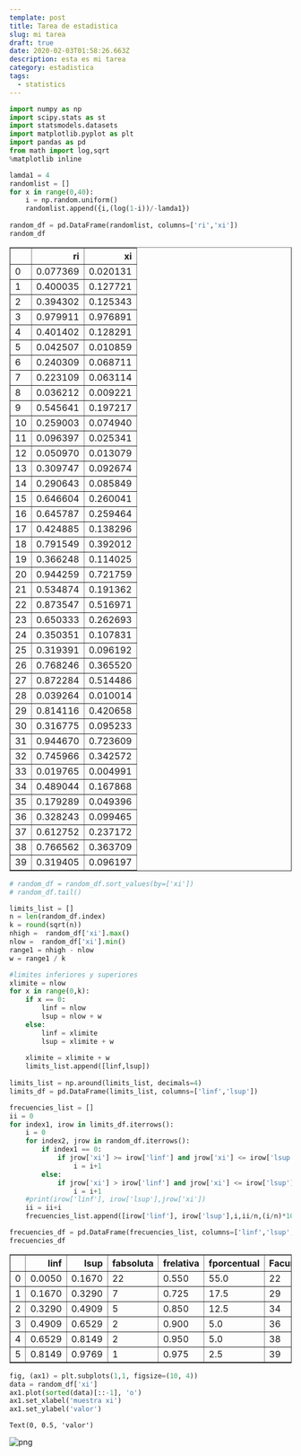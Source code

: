 ```yaml
---
template: post
title: Tarea de estadistica
slug: mi tarea
draft: true
date: 2020-02-03T01:58:26.663Z
description: esta es mi tarea
category: estadistica
tags:
  - statistics
---
```

```python
import numpy as np
import scipy.stats as st
import statsmodels.datasets
import matplotlib.pyplot as plt
import pandas as pd
from math import log,sqrt
%matplotlib inline

lamda1 = 4
randomlist = []
for x in range(0,40):
    i = np.random.uniform()
    randomlist.append({i,(log(1-i))/-lamda1})
        
random_df = pd.DataFrame(randomlist, columns=['ri','xi']) 
random_df
```




<div>
<style scoped>
    .dataframe tbody tr th:only-of-type {
        vertical-align: middle;
    }

    .dataframe tbody tr th {
        vertical-align: top;
    }

    .dataframe thead th {
        text-align: right;
    }
</style>
<table border="1" class="dataframe">
  <thead>
    <tr style="text-align: right;">
      <th></th>
      <th>ri</th>
      <th>xi</th>
    </tr>
  </thead>
  <tbody>
    <tr>
      <td>0</td>
      <td>0.077369</td>
      <td>0.020131</td>
    </tr>
    <tr>
      <td>1</td>
      <td>0.400035</td>
      <td>0.127721</td>
    </tr>
    <tr>
      <td>2</td>
      <td>0.394302</td>
      <td>0.125343</td>
    </tr>
    <tr>
      <td>3</td>
      <td>0.979911</td>
      <td>0.976891</td>
    </tr>
    <tr>
      <td>4</td>
      <td>0.401402</td>
      <td>0.128291</td>
    </tr>
    <tr>
      <td>5</td>
      <td>0.042507</td>
      <td>0.010859</td>
    </tr>
    <tr>
      <td>6</td>
      <td>0.240309</td>
      <td>0.068711</td>
    </tr>
    <tr>
      <td>7</td>
      <td>0.223109</td>
      <td>0.063114</td>
    </tr>
    <tr>
      <td>8</td>
      <td>0.036212</td>
      <td>0.009221</td>
    </tr>
    <tr>
      <td>9</td>
      <td>0.545641</td>
      <td>0.197217</td>
    </tr>
    <tr>
      <td>10</td>
      <td>0.259003</td>
      <td>0.074940</td>
    </tr>
    <tr>
      <td>11</td>
      <td>0.096397</td>
      <td>0.025341</td>
    </tr>
    <tr>
      <td>12</td>
      <td>0.050970</td>
      <td>0.013079</td>
    </tr>
    <tr>
      <td>13</td>
      <td>0.309747</td>
      <td>0.092674</td>
    </tr>
    <tr>
      <td>14</td>
      <td>0.290643</td>
      <td>0.085849</td>
    </tr>
    <tr>
      <td>15</td>
      <td>0.646604</td>
      <td>0.260041</td>
    </tr>
    <tr>
      <td>16</td>
      <td>0.645787</td>
      <td>0.259464</td>
    </tr>
    <tr>
      <td>17</td>
      <td>0.424885</td>
      <td>0.138296</td>
    </tr>
    <tr>
      <td>18</td>
      <td>0.791549</td>
      <td>0.392012</td>
    </tr>
    <tr>
      <td>19</td>
      <td>0.366248</td>
      <td>0.114025</td>
    </tr>
    <tr>
      <td>20</td>
      <td>0.944259</td>
      <td>0.721759</td>
    </tr>
    <tr>
      <td>21</td>
      <td>0.534874</td>
      <td>0.191362</td>
    </tr>
    <tr>
      <td>22</td>
      <td>0.873547</td>
      <td>0.516971</td>
    </tr>
    <tr>
      <td>23</td>
      <td>0.650333</td>
      <td>0.262693</td>
    </tr>
    <tr>
      <td>24</td>
      <td>0.350351</td>
      <td>0.107831</td>
    </tr>
    <tr>
      <td>25</td>
      <td>0.319391</td>
      <td>0.096192</td>
    </tr>
    <tr>
      <td>26</td>
      <td>0.768246</td>
      <td>0.365520</td>
    </tr>
    <tr>
      <td>27</td>
      <td>0.872284</td>
      <td>0.514486</td>
    </tr>
    <tr>
      <td>28</td>
      <td>0.039264</td>
      <td>0.010014</td>
    </tr>
    <tr>
      <td>29</td>
      <td>0.814116</td>
      <td>0.420658</td>
    </tr>
    <tr>
      <td>30</td>
      <td>0.316775</td>
      <td>0.095233</td>
    </tr>
    <tr>
      <td>31</td>
      <td>0.944670</td>
      <td>0.723609</td>
    </tr>
    <tr>
      <td>32</td>
      <td>0.745966</td>
      <td>0.342572</td>
    </tr>
    <tr>
      <td>33</td>
      <td>0.019765</td>
      <td>0.004991</td>
    </tr>
    <tr>
      <td>34</td>
      <td>0.489044</td>
      <td>0.167868</td>
    </tr>
    <tr>
      <td>35</td>
      <td>0.179289</td>
      <td>0.049396</td>
    </tr>
    <tr>
      <td>36</td>
      <td>0.328243</td>
      <td>0.099465</td>
    </tr>
    <tr>
      <td>37</td>
      <td>0.612752</td>
      <td>0.237172</td>
    </tr>
    <tr>
      <td>38</td>
      <td>0.766562</td>
      <td>0.363709</td>
    </tr>
    <tr>
      <td>39</td>
      <td>0.319405</td>
      <td>0.096197</td>
    </tr>
  </tbody>
</table>
</div>




```python
# random_df = random_df.sort_values(by=['xi'])
# random_df.tail()
```


```python
limits_list = []
n = len(random_df.index)
k = round(sqrt(n))
nhigh =  random_df['xi'].max()
nlow =  random_df['xi'].min()
range1 = nhigh - nlow
w = range1 / k

#limites inferiores y superiores
xlimite = nlow
for x in range(0,k):
    if x == 0:
        linf = nlow
        lsup = nlow + w
    else:
        linf = xlimite
        lsup = xlimite + w
    
    xlimite = xlimite + w
    limits_list.append([linf,lsup])
    
limits_list = np.around(limits_list, decimals=4)
limits_df = pd.DataFrame(limits_list, columns=['linf','lsup']) 
```


```python
frecuencies_list = []
ii = 0
for index1, irow in limits_df.iterrows():
    i = 0
    for index2, jrow in random_df.iterrows():
        if index1 == 0:
            if jrow['xi'] >= irow['linf'] and jrow['xi'] <= irow['lsup'] :
                i = i+1
        else:
            if jrow['xi'] > irow['linf'] and jrow['xi'] <= irow['lsup'] :
                i = i+1      
    #print(irow['linf'], irow['lsup'],jrow['xi'])
    ii = ii+i
    frecuencies_list.append([irow['linf'], irow['lsup'],i,ii/n,(i/n)*100,ii,(ii/n)*100])

frecuencies_df = pd.DataFrame(frecuencies_list, columns=['linf','lsup','fabsoluta','frelativa','fporcentual','Facumulada','Facmporcentual'])
frecuencies_df
```




<div>
<style scoped>
    .dataframe tbody tr th:only-of-type {
        vertical-align: middle;
    }

    .dataframe tbody tr th {
        vertical-align: top;
    }

    .dataframe thead th {
        text-align: right;
    }
</style>
<table border="1" class="dataframe">
  <thead>
    <tr style="text-align: right;">
      <th></th>
      <th>linf</th>
      <th>lsup</th>
      <th>fabsoluta</th>
      <th>frelativa</th>
      <th>fporcentual</th>
      <th>Facumulada</th>
      <th>Facmporcentual</th>
    </tr>
  </thead>
  <tbody>
    <tr>
      <td>0</td>
      <td>0.0050</td>
      <td>0.1670</td>
      <td>22</td>
      <td>0.550</td>
      <td>55.0</td>
      <td>22</td>
      <td>55.0</td>
    </tr>
    <tr>
      <td>1</td>
      <td>0.1670</td>
      <td>0.3290</td>
      <td>7</td>
      <td>0.725</td>
      <td>17.5</td>
      <td>29</td>
      <td>72.5</td>
    </tr>
    <tr>
      <td>2</td>
      <td>0.3290</td>
      <td>0.4909</td>
      <td>5</td>
      <td>0.850</td>
      <td>12.5</td>
      <td>34</td>
      <td>85.0</td>
    </tr>
    <tr>
      <td>3</td>
      <td>0.4909</td>
      <td>0.6529</td>
      <td>2</td>
      <td>0.900</td>
      <td>5.0</td>
      <td>36</td>
      <td>90.0</td>
    </tr>
    <tr>
      <td>4</td>
      <td>0.6529</td>
      <td>0.8149</td>
      <td>2</td>
      <td>0.950</td>
      <td>5.0</td>
      <td>38</td>
      <td>95.0</td>
    </tr>
    <tr>
      <td>5</td>
      <td>0.8149</td>
      <td>0.9769</td>
      <td>1</td>
      <td>0.975</td>
      <td>2.5</td>
      <td>39</td>
      <td>97.5</td>
    </tr>
  </tbody>
</table>
</div>




```python
fig, (ax1) = plt.subplots(1,1, figsize=(10, 4))
data = random_df['xi']
ax1.plot(sorted(data)[::-1], 'o')
ax1.set_xlabel('muestra xi')
ax1.set_ylabel('valor')
```




    Text(0, 0.5, 'valor')




![png](output_4_1.png)


